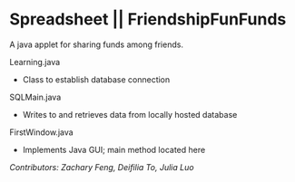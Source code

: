 # Spreadsheet || FriendshipFunFunds
A java applet for sharing funds among friends.

Learning.java
- Class to establish database connection

SQLMain.java
- Writes to and retrieves data from locally hosted database

FirstWindow.java
- Implements Java GUI; main method located here


<i> Contributors: Zachary Feng, Deifilia To, Julia Luo </i>
